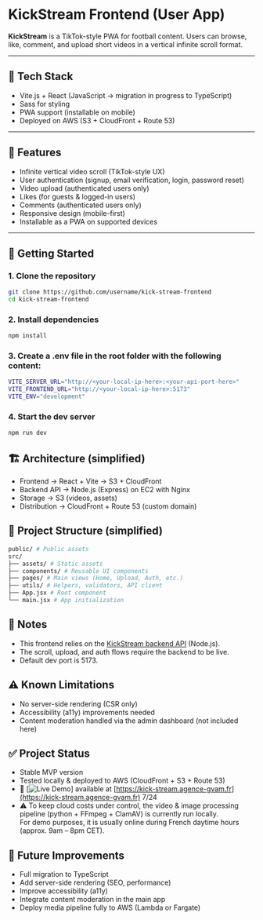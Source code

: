 # KickStream Frontend (User App)

**KickStream** is a TikTok-style PWA for football content. Users can browse, like, comment, and upload short videos in a vertical infinite scroll format.

---

## 🔧 Tech Stack

- Vite.js + React (JavaScript → migration in progress to TypeScript)
- Sass for styling
- PWA support (installable on mobile)
- Deployed on AWS (S3 + CloudFront + Route 53)

---

## 📱 Features

- Infinite vertical video scroll (TikTok-style UX)
- User authentication (signup, email verification, login, password reset)
- Video upload (authenticated users only)
- Likes (for guests & logged-in users)
- Comments (authenticated users only)
- Responsive design (mobile-first)
- Installable as a PWA on supported devices

---

## 🚀 Getting Started

### 1. Clone the repository

```bash
git clone https://github.com/username/kick-stream-frontend
cd kick-stream-frontend
```

### 2. Install dependencies

```bash
npm install

```

### 3. Create a .env file in the root folder with the following content:

```bash
VITE_SERVER_URL="http://<your-local-ip-here>:<your-api-port-here>"
VITE_FRONTEND_URL="http://<your-local-ip-here>:5173"
VITE_ENV="development"
```

### 4. Start the dev server

```bash
npm run dev
```

## 🏗️ Architecture (simplified)

- Frontend → React + Vite → S3 + CloudFront
- Backend API → Node.js (Express) on EC2 with Nginx
- Storage → S3 (videos, assets)
- Distribution → CloudFront + Route 53 (custom domain)

## 📂 Project Structure (simplified)

```bash
public/ # Public assets
src/
├── assets/ # Static assets
├── components/ # Reusable UI components
├── pages/ # Main views (Home, Upload, Auth, etc.)
├── utils/ # Helpers, validators, API client
├── App.jsx # Root component
└── main.jsx # App initialization
```

## 🧠 Notes

- This frontend relies on the [KickStream backend API](https://github.com/garywillcodeit/kick-stream-backend) (Node.js).
- The scroll, upload, and auth flows require the backend to be live.
- Default dev port is 5173.

## ⚠️ Known Limitations

- No server-side rendering (CSR only)
- Accessibility (a11y) improvements needed
- Content moderation handled via the admin dashboard (not included here)

## ✅ Project Status

- Stable MVP version
- Tested locally & deployed to AWS (CloudFront + S3 + Route 53)
- 🔗 [![Live Demo](https://img.shields.io/badge/demo-online-green.svg)] available at [https://kick-stream.agence-gvam.fr](https://kick-stream.agence-gvam.fr) 7/24
- ⚠️ To keep cloud costs under control, the video & image processing pipeline (python + FFmpeg + ClamAV) is currently run locally.  
  For demo purposes, it is usually online during French daytime hours (approx. 9am – 8pm CET).

## 🔮 Future Improvements

- Full migration to TypeScript
- Add server-side rendering (SEO, performance)
- Improve accessibility (a11y)
- Integrate content moderation in the main app
- Deploy media pipeline fully to AWS (Lambda or Fargate)

